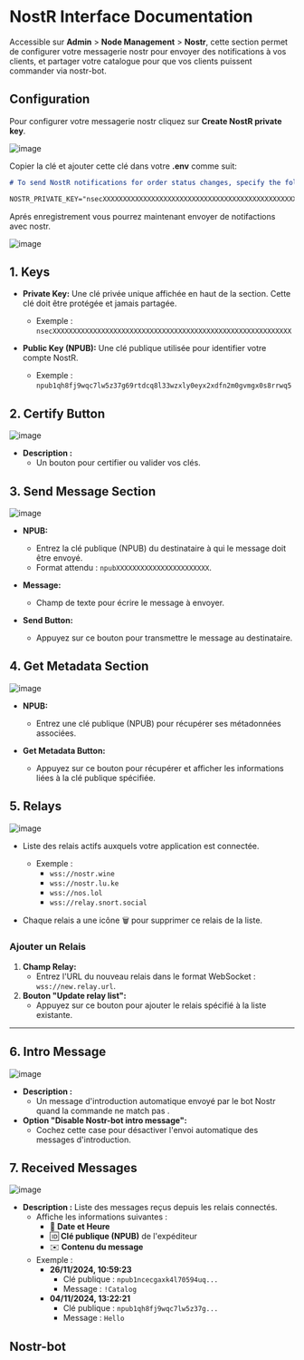 # **NostR Interface Documentation**

Accessible sur **Admin** > **Node Management** > **Nostr**, cette section permet de configurer votre messagerie nostr pour envoyer des notifications à vos clients, et partager votre catalogue pour que vos clients puissent commander via nostr-bot.

## Configuration

Pour configurer votre messagerie nostr cliquez sur **Create NostR private key**.

![image](https://github.com/user-attachments/assets/5582f837-5afc-47a3-b434-8e639fc07422)

Copier la clé et ajouter cette clé dans votre **.env** comme suit:

```markdown
# To send NostR notifications for order status changes, specify the following. Eg nsecXXXX...

NOSTR_PRIVATE_KEY="nsecXXXXXXXXXXXXXXXXXXXXXXXXXXXXXXXXXXXXXXXXXXXXXXXXXXXX"
```

Aprés enregistrement vous pourrez maintenant envoyer de notifactions avec nostr.

![image](https://github.com/user-attachments/assets/ddddb862-1169-41a5-8807-256f50f4762e)

## **1. Keys**

- **Private Key:** Une clé privée unique affichée en haut de la section. Cette clé doit être protégée et jamais partagée.

  - Exemple : `nsecXXXXXXXXXXXXXXXXXXXXXXXXXXXXXXXXXXXXXXXXXXXXXXXXXXXXXXXXXXX`

- **Public Key (NPUB):** Une clé publique utilisée pour identifier votre compte NostR.
  - Exemple : `npub1qh8fj9wqc7lw5z37g69rtdcq8l33wzxly0eyx2xdfn2m0gvmgx0s8rrwq5`

## **2. Certify Button**

![image](https://github.com/user-attachments/assets/ea8c757b-3c7d-440f-bcdc-41bf7626b2f3)

- **Description :**
  - Un bouton pour certifier ou valider vos clés.

## **3. Send Message Section**

![image](https://github.com/user-attachments/assets/4257e645-a9f2-464d-bda5-d1b6b8b5a0f1)

- **NPUB:**

  - Entrez la clé publique (NPUB) du destinataire à qui le message doit être envoyé.
  - Format attendu : `npubXXXXXXXXXXXXXXXXXXXXXXX`.

- **Message:**

  - Champ de texte pour écrire le message à envoyer.

- **Send Button:**
  - Appuyez sur ce bouton pour transmettre le message au destinataire.

## **4. Get Metadata Section**

![image](https://github.com/user-attachments/assets/be50b5c1-9ea3-4bea-8d6c-f24470437902)

- **NPUB:**

  - Entrez une clé publique (NPUB) pour récupérer ses métadonnées associées.

- **Get Metadata Button:**
  - Appuyez sur ce bouton pour récupérer et afficher les informations liées à la clé publique spécifiée.

## **5. Relays**

![image](https://github.com/user-attachments/assets/f0e1d264-e16f-4d96-b9ff-a262b8dcd707)

- Liste des relais actifs auxquels votre application est connectée.

  - Exemple :
    - `wss://nostr.wine`
    - `wss://nostr.lu.ke`
    - `wss://nos.lol`
    - `wss://relay.snort.social`

- Chaque relais a une icône 🗑️ pour supprimer ce relais de la liste.

### **Ajouter un Relais**

1. **Champ Relay:**
   - Entrez l'URL du nouveau relais dans le format WebSocket : `wss://new.relay.url`.
2. **Bouton "Update relay list":**
   - Appuyez sur ce bouton pour ajouter le relais spécifié à la liste existante.

---

## **6. Intro Message**

![image](https://github.com/user-attachments/assets/ecb84a14-725c-4776-9728-d616acc47538)

- **Description :**
  - Un message d'introduction automatique envoyé par le bot Nostr quand la commande ne match pas .
- **Option "Disable Nostr-bot intro message":**
  - Cochez cette case pour désactiver l'envoi automatique des messages d'introduction.

## **7. Received Messages**

![image](https://github.com/user-attachments/assets/609c4fa9-e649-4a78-a1d0-a53f52781c27)

- **Description :** Liste des messages reçus depuis les relais connectés.
  - Affiche les informations suivantes :
    - 📅 **Date et Heure**
    - 🆔 **Clé publique (NPUB)** de l'expéditeur
    - ✉️ **Contenu du message**
  - Exemple :
    - **26/11/2024, 10:59:23**
      - Clé publique : `npub1ncecgaxk4l70594uq...`
      - Message : `!Catalog`
    - **04/11/2024, 13:22:21**
      - Clé publique : `npub1qh8fj9wqc7lw5z37g...`
      - Message : `Hello`

## Nostr-bot
